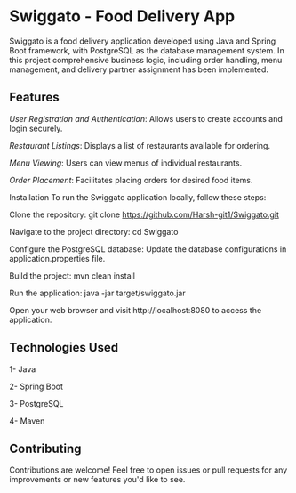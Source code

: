 # Swiggato - Food Delivery App
Swiggato is a food delivery application developed using Java and Spring Boot framework, with PostgreSQL as the database management system. In this project comprehensive business logic, including order handling, menu management, and delivery partner assignment has been implemented.


## Features
_User Registration and Authentication_: Allows users to create accounts and login securely.

_Restaurant Listings_: Displays a list of restaurants available for ordering.

_Menu Viewing_: Users can view menus of individual restaurants.

_Order Placement_: Facilitates placing orders for desired food items.

Installation
To run the Swiggato application locally, follow these steps:

Clone the repository: git clone https://github.com/Harsh-git1/Swiggato.git

Navigate to the project directory: cd Swiggato

Configure the PostgreSQL database: Update the database configurations in application.properties file.

Build the project: mvn clean install

Run the application: java -jar target/swiggato.jar

Open your web browser and visit http://localhost:8080 to access the application.

## Technologies Used
1- Java

2- Spring Boot

3- PostgreSQL

4- Maven

## Contributing
Contributions are welcome! Feel free to open issues or pull requests for any improvements or new features you'd like to see.



